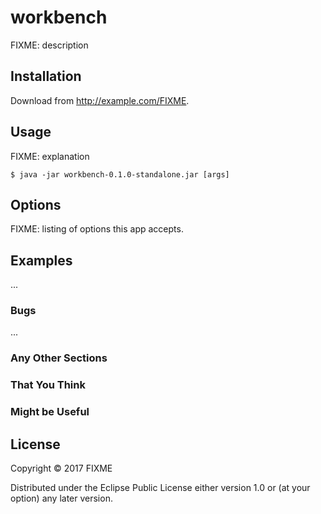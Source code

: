 # workbench

FIXME: description

## Installation

Download from http://example.com/FIXME.

## Usage

FIXME: explanation

    $ java -jar workbench-0.1.0-standalone.jar [args]

## Options

FIXME: listing of options this app accepts.

## Examples

...

### Bugs

...

### Any Other Sections
### That You Think
### Might be Useful

## License

Copyright © 2017 FIXME

Distributed under the Eclipse Public License either version 1.0 or (at
your option) any later version.

